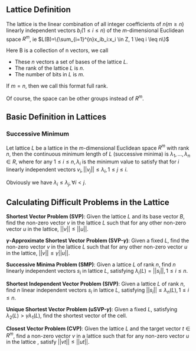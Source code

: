 ## Lattice Definition

The lattice is the linear combination of all integer coefficients of $n (m\geq n)$ linearly independent vectors $b_i(
1\leq i \leq n)$ of the $m$-dimensional Euclidean space $R^m$, ie $L(B)=\{\sum_{i=1}^{n}x_ib_i:x_i \in Z, 1 \leq i \leq
n\}$

Here B is a collection of n vectors, we call

- These $n$ vectors a set of bases of the lattice $L$.
- The rank of the lattice $L$ is $n$.
- The number of bits in $L$ is $m$.

If $m = n$, then we call this format full rank.

Of course, the space can be other groups instead of $R^m$.

## Basic Definition in Lattices

### Successive Minimum

Let lattice $L$ be a lattice in the $m$-dimensional Euclidean space $R^m$ with rank $n$, then the continuous minimum
length of $L$ (successive minima) is $\lambda_1,\ldots,\lambda_n \in R$, where for any $1 \leq i\leq n, \lambda_i$ is
the minimum value to satisfy that for $i$ linearly independent vectors $v_i, ||v_j||\leq \lambda_i,1\leq j\leq i$.

Obviously we have $\lambda_i \leq \lambda_j ,\forall i < j$.

## Calculating Difficult Problems in the Lattice

**Shortest Vector Problem (SVP)**: Given the lattice $L$ and its base vector $B$, find the non-zero vector $v$ in the
lattice $L$ such that for any other non-zero vector $u$ in the lattice, $||v|| \leq ||u||$.

**$\gamma$-Approximate Shortest Vector Problem (SVP-$\gamma$)**: Given a fixed $L$, find the non-zero vector $v$ in the
lattice $L$ such that for any other non-zero vector $u$ in the lattice, $||v|| \leq \gamma||u||$.

**Successive Minima Problem (SMP)**: Given a lattice $L$ of rank $n$, find $n$ linearly independent vectors $s_i$ in
lattice $L$, satisfying $\lambda_i(L)=||s_i||, 1 \leq i \leq n$.

**Shortest Independent Vector Problem (SIVP)**: Given a lattice $L$ of rank $n$, find $n$ linear independent vectors
$s_i$ in lattice $L$, satisfying $||s_i|| \leq \lambda_n(L), 1 \leq i \leq n$.

**Unique Shortest Vector Problem (uSVP-$\gamma$)**: Given a fixed $L$, satisfying $\lambda_2(L) > \gamma \lambda_1(L)$,
find the shortest vector of the cell.

**Closest Vector Problem (CVP)**: Given the lattice $L$ and the target vector $t \in R^m$, find a non-zero vector $v$ in
a lattice such that for any non-zero vector $u$ in the lattice , satisfy $||vt|| \leq ||ut||$.